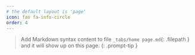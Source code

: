 ```yaml
---
# the default layout is 'page'
icon: fas fa-info-circle
order: 4
---
```


> Add Markdown syntax content to file `_tabs/home page.md`{: .filepath } and it will show up on this page.
{: .prompt-tip }
